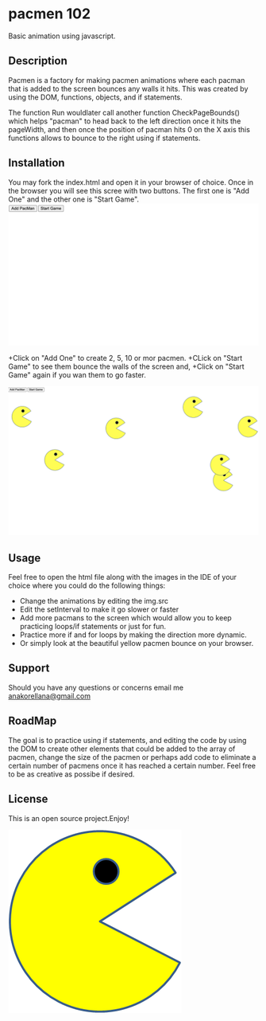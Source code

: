# pacmen 102


Basic animation using javascript.


<h2>Description</h2>

Pacmen is a factory for making pacmen animations where each pacman that is added to the screen bounces any walls it hits.
This was created by using the DOM, functions, objects, and if statements.



The function Run wouldlater call another function CheckPageBounds() which helps "pacman" to head back to the left direction
once it hits the pageWidth, and then once the position of pacman hits 0 on the X axis this functions allows to bounce to the right
using if statements.

<h2>Installation</h2>
You may fork the index.html and open it in your browser of choice. Once in the browser you will see this scree with two buttons.
The first one is "Add One" and the other one is "Start Game". 

<img src="game.png">

+Click on "Add One" to create 2, 5, 10 or mor pacmen.
+CLick on "Start Game" to see them bounce the walls of the screen and,
+Click on "Start Game" again if you wan them to go faster.

<img src="addingpacmen.png">


<h2>Usage</h2>

Feel free to open the html file along with the images in the IDE of your choice where you could do the following things:

+ Change the animations by editing the img.src
+ Edit the setInterval to make it go slower or faster
+ Add more pacmans to the screen which would allow you to keep practicing loops/if statements or just for fun.
+ Practice more if and for loops by making the direction more dynamic.
+ Or simply look at the beautiful yellow pacmen bounce on your browser.

<h2>Support</h2>

Should you have any questions or concerns email me anakorellana@gmail.com

<h2>RoadMap</h2>

The goal is to practice using if statements, and editing the code by using the DOM to create other elements that could be added to the array of pacmen, change the size of the pacmen or perhaps add code to eliminate a certain number of pacmens once it has reached a certain number. Feel free to be as creative as possibe if desired. 

<h2>License</h2>

This is an open source project.Enjoy!

<img src="images/PacMan1.png">
